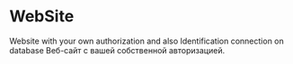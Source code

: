 # WebSite
Website with your own authorization and also Identification connection on database
Веб-сайт с вашей собственной авторизацией.
